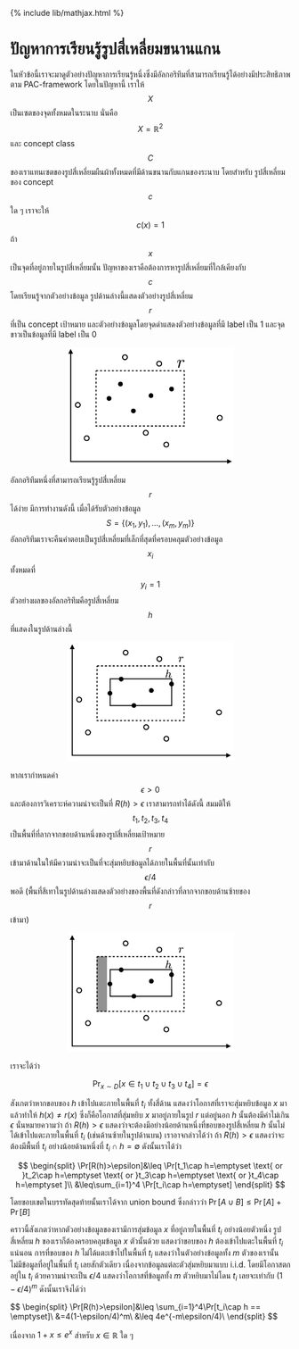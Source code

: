 {% include lib/mathjax.html %}
# ปัญหาการเรียนรู้รูปสี่เหลี่ยมขนานแกน

ในหัวข้อนี้เราจะมาดูตัวอย่างปัญหาการเรียนรู้หนึ่งซึ่งมีอัลกอริทึมที่สามารถเรียนรู้ได้อย่างมีประสิทธิภาพตาม PAC-framework โดยในปัญหานี้ เราให้ $$X$$ เป็นเซตของจุดทั้งหมดในระนาบ นั่นคือ $$X=\mathbb{R}^2$$ และ concept class $$C$$ ของเราแทนเซตของรูปสี่เหลี่ยมผืนผ้าทั้งหมดที่มีด้านขนานกับแกนของระนาบ โดยสำหรับ รูปสี่เหลี่ยมของ concept $$c$$ ใด ๆ เราจะให้ $$c(x)=1$$ ถ้า $$x$$ เป็นจุดที่อยู่ภายในรูปสี่เหลี่ยมนั้น ปัญหาของเราคือต้องการหารูปสี่เหลี่ยมที่ใกล้เคียงกับ $$c$$ โดยเรียนรู้จากตัวอย่างข้อมูล รูปด้านล่างนี้แสดงตัวอย่างรูปสี่เหลี่ยม $$r$$ ที่เป็น concept เป้าหมาย และตัวอย่างข้อมูลโดยจุดดำแสดงตัวอย่างข้อมูลที่มี label เป็น 1 และจุดขาวเป็นข้อมูลที่มี label เป็น 0

<p align="center">
<img width="300" src="https://raw.githubusercontent.com/vacharapat/Adversarial-Machine-Learning/master/images/rec1.png">
</p>

อัลกอริทึมหนึ่งที่สามารถเรียนรู้รูปสี่เหลี่ยม $$r$$ ได้ง่าย มีการทำงานดังนี้ เมื่อได้รับตัวอย่างข้อมูล $$S=\{(x_1,y_1),\dots,(x_m,y_m)\}$$ อัลกอริทึมเราจะคืนคำตอบเป็นรูปสี่เหลี่ยมที่เล็กที่สุดที่ครอบคลุมตัวอย่างข้อมูล $$x_i$$ ทั้งหมดที่ $$y_i=1$$ ตัวอย่างผลของอัลกอริทึมคือรูปสี่เหลี่ยม $$h$$ ที่แสดงในรูปด้านล่างนี้

<p align="center">
<img width="300" src="https://raw.githubusercontent.com/vacharapat/Adversarial-Machine-Learning/master/images/rec2.png">
</p>

หากเรากำหนดค่า $$\epsilon>0$$ และต้องการวิเคราะห์ความน่าจะเป็นที่ $R(h)>\epsilon$ เราสามารถทำได้ดังนี้
สมมติให้ $$t_1,t_2,t_3,t_4$$ เป็นพื้นที่ที่ลากจากขอบด้านหนึ่งของรูปสี่เหลี่ยมเป้าหมาย $$r$$ เข้ามาด้านในให้มีความน่าจะเป็นที่จะสุ่มหยิบข้อมูลได้ภายในพื้นที่นั้นเท่ากับ $$\epsilon/4$$ พอดี (พื้นที่สีเทาในรูปด้านล่างแสดงตัวอย่างของพื้นที่ดังกล่าวที่ลากจากขอบด้านซ้ายของ $$r$$ เข้ามา) 

<p align="center">
<img width="300" src="https://raw.githubusercontent.com/vacharapat/Adversarial-Machine-Learning/master/images/rec3.png">
</p>

เราจะได้ว่า

$$\Pr_{x\sim D}[x\in t_1\cup t_2\cup t_3\cup t_4] = \epsilon$$

สังเกตว่าหากขอบของ $h$ เข้าไปแตะภายในพื้นที่ $t_i$ ทั้งสี่ด้าน แสดงว่าโอกาสที่เราจะสุ่มหยิบข้อมูล $x$ มาแล้วทำให้ $h(x)\neq r(x)$ ซึ่งก็คือโอกาสที่สุ่มหยิบ $x$ มาอยู่ภายในรูป $r$ แต่อยู่นอก $h$ นั้นต้องมีค่าไม่เกิน $\epsilon$ นั่นหมายความว่า ถ้า $R(h)>\epsilon$ แสดงว่าจะต้องมีอย่างน้อยด้านหนึ่งที่ขอบของรูปสี่เหลี่ยม $h$ นั้นไม่ได้เข้าไปแตะภายในพื้นที่ $t_i$ (เช่นด้านซ้ายในรูปด้านบน) เราอาจกล่าวได้ว่า ถ้า $R(h)>\epsilon$ แสดงว่าจะต้องมีพื้นที่ $t_i$ อย่างน้อยด้านหนึ่งที่ $t_i\cap h=\emptyset$
ดังนั้นเราได้ว่า

$$
\begin{split}
\Pr[R(h)>\epsilon]&\leq \Pr[t_1\cap h=\emptyset \text{ or }t_2\cap h=\emptyset \text{ or }t_3\cap h=\emptyset \text{ or }t_4\cap h=\emptyset ]\\
&\leq\sum_{i=1}^4 \Pr[t_i\cap h=\emptyset]
\end{split}
$$

โดยขอบเขตในบรรทัดสุดท้ายนั้นเราได้จาก union bound ซึ่งกล่าวว่า $\Pr[A\cup B]\leq\Pr[A]+\Pr[B]$ 

คราวนี้สังเกตว่าหากตัวอย่างข้อมูลของเรามีการสุ่มข้อมูล $x$ ที่อยู่ภายในพื้นที่ $t_i$ อย่างน้อยตัวหนึ่ง รูปสี่เหลี่ยม $h$ ของเราก็ต้องครอบคลุมข้อมูล $x$ ตัวนั้นด้วย แสดงว่าขอบของ $h$ ต้องเข้าไปแตะในพื้นที่ $t_i$ แน่นอน การที่ขอบของ $h$ ไม่ได้แตะเข้าไปในพื้นที่ $t_i$ แสดงว่าในตัวอย่างข้อมูลทั้ง $m$ ตัวของเรานั้น ไม่มีข้อมูลที่อยู่ในพื้นที่ $t_i$ เลยสักตัวเดียว เนื่องจากข้อมูลแต่ละตัวสุ่มหยิบมาแบบ i.i.d. โดยมีโอกาสตกอยู่ใน $t_i$ ด้วยความน่าจะเป็น $\epsilon/4$ แสดงว่าโอกาสที่ข้อมูลทั้ง $m$ ตัวหยิบมาไม่โดน $t_i$ เลยจะเท่ากับ $(1-\epsilon/4)^m$ ดังนั้นเราจึงได้ว่า

$$
\begin{split}
\Pr[R(h)>\epsilon]&\leq \sum_{i=1}^4\Pr[t_i\cap h == \emptyset]\\
&=4(1-\epsilon/4)^m\\
&\leq 4e^{-m\epsilon/4)\\
\end{split}
$$

เนื่องจาก $1+x\leq e^x$ สำหรับ $x\in\mathbb{R}$ ใด ๆ
